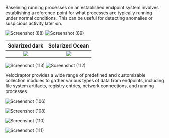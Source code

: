 
Baselining running processes on an established endpoint system involves establishing a reference point for what processes are typically running under normal conditions. This can be useful for detecting anomalies or suspicious activity later on.



 ![Screenshot (88)](https://github.com/Hacosta21/Process-Analysis/assets/65152491/aef524a6-54ec-4704-8ac8-7e217de08578) ![Screenshot (89)](https://github.com/Hacosta21/Process-Analysis/assets/65152491/2cb2698d-992f-4340-a5b6-e2b567569092) 


  Solarized dark             |  Solarized Ocean
:-------------------------:|:-------------------------:
![](https://...Dark.png)  |  ![](https://...Ocean.png)



![Screenshot (113)](https://github.com/Hacosta21/Process-Analysis/assets/65152491/13c5431f-5267-4ee1-bec4-6845e1cbb11e)
![Screenshot (112)](https://github.com/Hacosta21/Process-Analysis/assets/65152491/93fa3579-8179-472e-800a-d112d1c36c80)

Velociraptor provides a wide range of predefined and customizable collection modules to gather various types of data from endpoints, including file system artifacts, registry entries, network connections, and running processes.



![Screenshot (106)](https://github.com/Hacosta21/Process-Analysis/assets/65152491/1c9c2f7f-a77d-467e-8455-a9512ec001b7)



![Screenshot (108)](https://github.com/Hacosta21/Process-Analysis/assets/65152491/4f7ee384-145c-44d2-8499-aa68701d7128)





![Screenshot (110)](https://github.com/Hacosta21/Process-Analysis/assets/65152491/5afef217-f3e4-4321-aece-289c44110bc7)

![Screenshot (111)](https://github.com/Hacosta21/Process-Analysis/assets/65152491/489cdbf6-0a51-4cb3-b305-ac2d02a82f9f)
